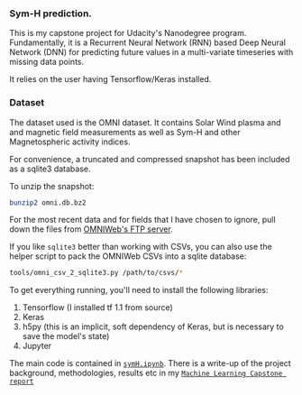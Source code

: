 ### Sym-H prediction.

This is my capstone project for Udacity's Nanodegree program.  Fundamentally, it
is a Recurrent Neural Network (RNN) based Deep Neural Network (DNN) for
predicting future values in a multi-variate timeseries with missing data points.

It relies on the user having Tensorflow/Keras installed.

### Dataset

The dataset used is the OMNI dataset.  It contains Solar Wind plasma and
and magnetic field measurements as well as Sym-H and other Magnetospheric
activity indices.

For convenience, a truncated and compressed snapshot has been included as a
sqlite3 database.

To unzip the snapshot:

```sh
bunzip2 omni.db.bz2
```

For the most recent data and for fields that I have chosen to ignore, pull down
the files from [OMNIWeb's FTP server](ftp://spdf.gsfc.nasa.gov/pub/data/omni/high_res_omni/).

If you like `sqlite3` better than working with CSVs, you can also use the helper
script to pack the OMNIWeb CSVs into a sqlite database:

```sh
tools/omni_csv_2_sqlite3.py /path/to/csvs/*
```

To get everything running, you'll need to install the following libraries:

1. Tensorflow (I installed tf 1.1 from source)
2. Keras
3. h5py (this is an implicit, soft dependency of Keras, but is necessary to save the model's state)
4. Jupyter

The main code is contained in [`symH.ipynb`](symH.ipynb).  There is a write-up of the project background, methodologies, results etc in my [`Machine Learning Capstone report`](https://docs.google.com/document/d/1UWl11pkCljzsoszNFkMvgGw15hBghrBXFmjZGWBVxrE/edit?usp=sharing)

